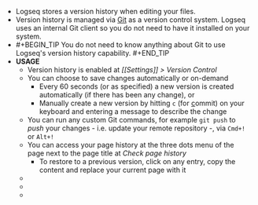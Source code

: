 - Logseq stores a version history when editing your files.
- Version history is managed via [Git](https://git-scm.com/) as a version control system. Logseq uses an internal Git client so you do not need to have it installed on your system.
-
  #+BEGIN_TIP
  You do not need to know anything about Git to use Logseq's version history capability.
  #+END_TIP
- **USAGE**
	- Version history is enabled at _[[Settings]] > Version Control_
	- You can choose to save changes automatically or on-demand
		- Every 60 seconds (or as specified) a new version is created automatically (if there has been any change), or
		- Manually create a new version by hitting `c` (for <ins>c</ins>ommit) on your keyboard and entering a message to describe the change
	- You can run any custom Git commands, for example `git push` to _push_ your changes - i.e. update your remote repository -, via `Cmd+!` or `Alt+!`
	- You can access your page history at the three dots menu of the page next to the page title at _Check page history_
		- To restore to a previous version, click on any entry, copy the content and replace your current page with it
	-
	-
	-